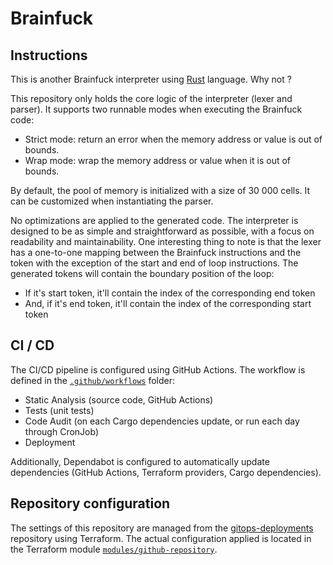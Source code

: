 # Brainfuck

## Instructions

This is another Brainfuck interpreter using [Rust](https://www.rust-lang.org) language. Why not ?

This repository only holds the core logic of the interpreter (lexer and parser). It supports two runnable modes when executing the Brainfuck code:

- Strict mode: return an error when the memory address or value is out of bounds.
- Wrap mode: wrap the memory address or value when it is out of bounds.

By default, the pool of memory is initialized with a size of 30 000 cells. It can be customized when instantiating the parser.

No optimizations are applied to the generated code. The interpreter is designed to be as simple and straightforward as possible, with a focus on readability and maintainability. One interesting thing to note is that the lexer has a one-to-one mapping between the Brainfuck instructions and the token with the exception of the start and end of loop instructions. The generated tokens will contain the boundary position of the loop:

- If it's start token, it'll contain the index of the corresponding end token
- And, if it's end token, it'll contain the index of the corresponding start token

## CI / CD

The CI/CD pipeline is configured using GitHub Actions. The workflow is defined in the [`.github/workflows`](.github/workflows) folder:

- Static Analysis (source code, GitHub Actions)
- Tests (unit tests)
- Code Audit (on each Cargo dependencies update, or run each day through CronJob)
- Deployment

Additionally, Dependabot is configured to automatically update dependencies (GitHub Actions, Terraform providers, Cargo dependencies).

## Repository configuration

The settings of this repository are managed from the [gitops-deployments](https://github.com/jaudiger/gitops-deployments) repository using Terraform. The actual configuration applied is located in the Terraform module [`modules/github-repository`](https://github.com/jaudiger/gitops-deployments/tree/main/modules/github-repository).
